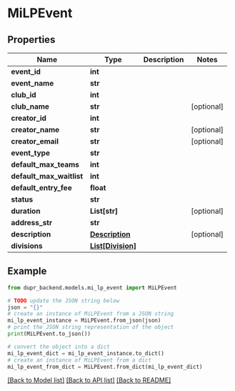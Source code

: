 # MiLPEvent


## Properties

Name | Type | Description | Notes
------------ | ------------- | ------------- | -------------
**event_id** | **int** |  | 
**event_name** | **str** |  | 
**club_id** | **int** |  | 
**club_name** | **str** |  | [optional] 
**creator_id** | **int** |  | 
**creator_name** | **str** |  | [optional] 
**creator_email** | **str** |  | [optional] 
**event_type** | **str** |  | 
**default_max_teams** | **int** |  | 
**default_max_waitlist** | **int** |  | 
**default_entry_fee** | **float** |  | 
**status** | **str** |  | 
**duration** | **List[str]** |  | [optional] 
**address_str** | **str** |  | 
**description** | [**Description**](Description.md) |  | [optional] 
**divisions** | [**List[Division]**](Division.md) |  | 

## Example

```python
from dupr_backend.models.mi_lp_event import MiLPEvent

# TODO update the JSON string below
json = "{}"
# create an instance of MiLPEvent from a JSON string
mi_lp_event_instance = MiLPEvent.from_json(json)
# print the JSON string representation of the object
print(MiLPEvent.to_json())

# convert the object into a dict
mi_lp_event_dict = mi_lp_event_instance.to_dict()
# create an instance of MiLPEvent from a dict
mi_lp_event_from_dict = MiLPEvent.from_dict(mi_lp_event_dict)
```
[[Back to Model list]](../README.md#documentation-for-models) [[Back to API list]](../README.md#documentation-for-api-endpoints) [[Back to README]](../README.md)


